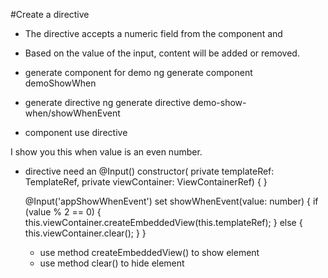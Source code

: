#Create a directive 
- The directive accepts a numeric field from the component and
- Based on the value of the input, content will be added or removed.

- generate component for demo
 ng generate component demoShowWhen

- generate directive
ng generate directive demo-show-when/showWhenEvent

- component use directive
<p *appShowWhenEvent="value">
  I show you this when value is an even number.
</p>

- directive need an @Input()
  constructor( 
    private templateRef: TemplateRef<any>,
    private viewContainer: ViewContainerRef) { }

  @Input('appShowWhenEvent')
  set showWhenEvent(value: number) {
    if (value % 2 == 0) {
      this.viewContainer.createEmbeddedView(this.templateRef);
    } else {
      this.viewContainer.clear();
    }
  }

  - use method createEmbeddedView() to show element
  - use method clear() to hide element
